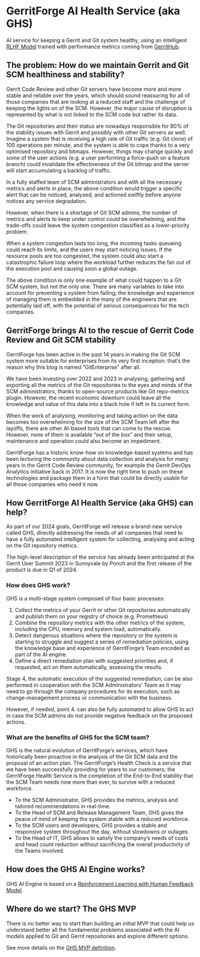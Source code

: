 # GerritForge AI Health Service (aka GHS)

AI service for keeping a Gerrit and Git system healthy, using an intelligent [RLHF Model](https://en.wikipedia.org/wiki/Reinforcement_learning_from_human_feedback)
trained with performance metrics coming from [GerritHub](https://review.gerrithub.io).

## The problem: How do we maintain Gerrit and Git SCM healthiness and stability?

Gerrit Code Review and other Git servers have become more and more stable and reliable over the years,
which should sound reassuring for all of those companies that are looking at a reduced staff and the
challenge of keeping the lights on of the SCM.
However, the major cause of disruption is represented by what is not linked to the SCM code but rather
its data.

The Git repositories and their status are nowadays responsible for 80% of the stability issues with
Gerrit and possibly with other Git servers as well.
Imagine a system that is receiving a high rate of Git traffic (e.g. Git clone) of 100 operations
per minute, and the system is able to cope thanks to a very optimised repository and bitmaps.
However, things may change quickly and some of the user actions (e.g. a user performing a force-push
on a feature branch) could invalidate the effectiveness of the Git bitmap and the server will start
accumulating a backlog of traffic.

In a fully staffed team of SCM administrators and with all the necessary metrics and alerts in place,
the above condition would trigger a specific alert that can be noticed, analysed, and actioned swiftly
before anyone notices any service degradation.

However, when there is a shortage of Git SCM admins, the number of metrics and alerts to keep under
control could be overwhelming, and the trade-offs could leave the system congestion classified as a
lower-priority problem.

When a system congestion lasts too long, the incoming tasks queueing could reach its limits,
and the users may start noticing issues. If the resource pools are too congested, the system could
also start a catastrophic failure loop where the workload further reduces the fan out of the execution
pool and causing soon a global outage.

The above condition is only one example of what could happen to a Git SCM system, but not the only one.
There are many variables to take into account for preventing a system from failing; the knowledge and
experience of managing them is embedded in the many of the engineers that are potentially laid off,
with the potential of serious consequences for the tech companies.

## GerritForge brings AI to the rescue of Gerrit Code Review and Git SCM stability

GerritForge has been active in the past 14 years in making the Git SCM system more suitable for enterprises
from its very first inception: that’s the reason why this blog is named “GitEnterprise” after all.

We have been investing over 2022 and 2023 in analysing, gathering and exporting all the metrics of the
Git repositories to the eyes and minds of the SCM administrators, thanks to open-source products like
Git repo-metrics plugin. However, the recent economic downturn could leave all the knowledge and value
of this data into a black hole if left in its current form.

When the work of analysing, monitoring and taking action on the data becomes too overwhelming for the
size of the SCM Team left after the layoffs, there are other AI-based tools that can come to the rescue.
However, none of them is available “out of the box” and their setup, maintenance and operation could also
become an impediment.

GerritForge has a historic know-how on knowledge-based systems and has been lecturing the community about
data collection and analysis for many years in the Gerrit Code Review community, for example the Gerrit
DevOps Analytics initiative back in 2017. It is now the right time to push on these technologies and
package them in a form that could be directly usable for all those companies who need it now.

## How GerritForge AI Health Service (aka GHS) can help?

As part of our 2024 goals, GerritForge will release a brand-new service called GHS, directly addressing
the needs of all companies that need to have a fully automated intelligent system for collecting,
analysing and acting on the Git repository metrics.

The high-level description of the service has already been anticipated at the Gerrit User Summit 2023
in Sunnyvale by Ponch and the first release of the product is due in Q1 of 2024.

### How does GHS work?

GHS is a multi-stage system composed of four basic processes:

1. Collect the metrics of your Gerrit or other Git repositories automatically and publish them on your
   registry of choice (e.g. Prometheus)
3. Combine the repository metrics with the other metrics of the system, including the CPU, memory and
   system load, automatically.
5. Detect dangerous situations where the repository or the system is starting to struggle and suggest
   a series of remediation policies, using the knowledge base and experience of GerritForge’s Team
   encoded as part of the AI engine.
7. Define a direct remediation plan with suggested priorities and, if requested, act on them automatically,
   assessing the results.

Stage 4, the automatic execution of the suggested remediation, can be also performed in cooperation
with the SCM Administrators’ Team as it may need to go through the company procedures for its execution,
such as change-management process or communication with the business.

However, if needed, point 4. can also be fully automated to allow GHS to act in case the SCM admins do
not provide negative feedback on the proposed actions.

### What are the benefits of GHS for the SCM team?

GHS is the natural evolution of GerritForge’s services, which have historically been proactive in the
analysis of the Git SCM data and the proposal of an action plan. The GerritForge’s Health Check is a
service that we have been successfully providing for years to our customers; the GerritForge Health
Service is the completion of the End-to-End stability that the SCM Team needs now more than ever,
to survive with a reduced workforce.

- To the SCM Administrator, GHS provides the metrics, analysis and tailored recommendations in real-time.
- To the Head of SCM and Release Management Team, GHS gives the peace of mind of keeping the system
  stable with a reduced workforce.
- To the SCM users and developers, GHS provides a stable and responsive system throughout the day,
  without slowdowns or outages
- To the Head of IT, GHS allows to satisfy the company’s needs of costs and head count reduction
  without sacrificing the overall productivity of the Teams involved.

## How does the GHS AI Engine works?

GHS AI Engine is based on a [Reinforcement Learning with Human Feedback Model](/doc/rlhf.md).

## Where do we start? The GHS MVP

There is no better way to start than building an initial MVP that could help us understand
better all the fundamental problems associated with the AI models applied to Git and Gerrit repositories
and explore different options.

See more details on the [GHS MVP definition](MVP.md).
